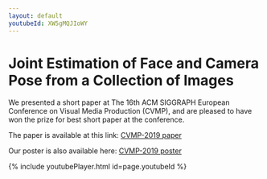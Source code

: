 ```yaml
---
layout: default
youtubeId: XW5gMQJIoWY
---
```


# Joint Estimation of Face and Camera Pose from a Collection of Images

We presented a short paper at The 16th ACM SIGGRAPH European Conference on Visual Media Production (CVMP),
and are pleased to have won the prize for best short paper at the conference.

The paper is available at this link: [CVMP-2019 paper](/data/CVMP-2019/paper.pdf)

Our poster is also available here: [CVMP-2019 poster](/data/CVMP-2019/poster.pdf)

{% include youtubePlayer.html id=page.youtubeId %}
